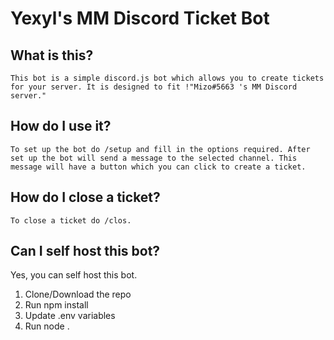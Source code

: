 # Yexyl's MM Discord Ticket Bot

## What is this?

    This bot is a simple discord.js bot which allows you to create tickets for your server. It is designed to fit !"Mizo#5663 's MM Discord server."

## How do I use it?

    To set up the bot do /setup and fill in the options required. After set up the bot will send a message to the selected channel. This message will have a button which you can click to create a ticket.

## How do I close a ticket?

    To close a ticket do /clos.

## Can I self host this bot?

Yes, you can self host this bot.

1. Clone/Download the repo
2. Run npm install
3. Update .env variables
4. Run node .
